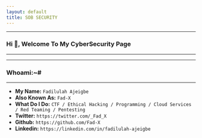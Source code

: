```yaml
---
layout: default
title: SOB SECURITY
---
```

* * *
### Hi 👋, Welcome To My CyberSecurity Page
* * *

* * *
### Whoami:~#
* * *

- **My Name:**    `Fadilulah Ajeigbe`
- **Also Known As:** `Fad-X`
- **What Do I Do:**  `CTF / Ethical Hacking / Programming / Cloud Services / Red Teaming / Pentesting `
- **Twitter:** `https://twitter.com/_Fad_X`
- **Github:** `https://github.com/Fad-X`
- **Linkedin:** `https://linkedin.com/in/fadilulah-ajeigbe`
